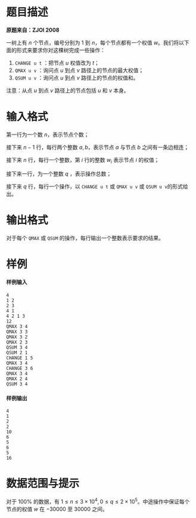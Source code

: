 
# 题目描述

**原题来自：ZJOI 2008**

一树上有 $n$ 个节点，编号分别为 $1$ 到 $n$，每个节点都有一个权值 $w$。我们将以下面的形式来要求你对这棵树完成一些操作：

1. `CHANGE u t` ：把节点 $u$ 权值改为 $t$；
2. `QMAX u v` ：询问点 $u$ 到点 $v$ 路径上的节点的最大权值；
3. `QSUM u v` ：询问点 $u$ 到点 $v$ 路径上的节点的权值和。

注意：从点 $u$ 到点 $v$ 路径上的节点包括 $u$ 和 $v$ 本身。

# 输入格式

第一行为一个数 $n$，表示节点个数；

接下来 $n-1$ 行，每行两个整数 $a,b$，表示节点 $a$ 与节点 $b$ 之间有一条边相连；

接下来 $n$ 行，每行一个整数，第 $i$ 行的整数 $w_i$ 表示节点 $i$ 的权值；

接下来一行，为一个整数 $q$ ，表示操作总数；

接下来 $q$ 行，每行一个操作，以 `CHANGE u t` 或 `QMAX u v` 或 `QSUM u v`的形式给出。

# 输出格式

对于每个 `QMAX` 或 `QSUM` 的操作，每行输出一个整数表示要求的结果。

# 样例

#### 样例输入
```plain
4
1 2
2 3
4 1
4 2 1 3
12
QMAX 3 4
QMAX 3 3
QMAX 3 2
QMAX 2 3
QSUM 3 4
QSUM 2 1
CHANGE 1 5
QMAX 3 4
CHANGE 3 6
QMAX 3 4
QMAX 2 4
QSUM 3 4
```
#### 样例输出
```plain
4
1
2
2
10
6
5
6
5
16
```

# 数据范围与提示

对于 $100\%$ 的数据，有 $1\le n \le 3\times 10^4, 0 \le q \le 2\times 10^5$。中途操作中保证每个节点的权值 $w$ 在 $-30000$ 至 $30000$ 之间。

